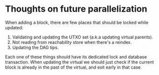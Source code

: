 # Thoughts on future parallelization

When adding a block, there are few places that should be locked while updated:

1. Validating and updating the UTXO set (a.k.a updating virtual parents).
2. Not reading from reachability store when there's a reindex.
3. Updating the DAG tips.

Each one of these things should have its dedicated lock and database transaction. When updating the virtual we should
just check if the current block is already in the past of the virtual, and exit early in that case.